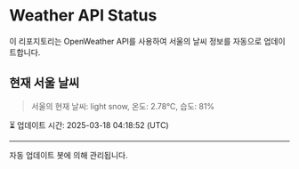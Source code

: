 
# Weather API Status

이 리포지토리는 OpenWeather API를 사용하여 서울의 날씨 정보를 자동으로 업데이트합니다.

## 현재 서울 날씨
> 서울의 현재 날씨: light snow, 온도: 2.78°C, 습도: 81%

⏳ 업데이트 시간: 2025-03-18 04:18:52 (UTC)

---
자동 업데이트 봇에 의해 관리됩니다.
